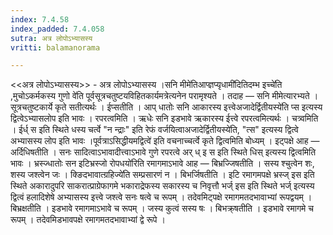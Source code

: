 ```yaml
---
index: 7.4.58
index_padded: 7.4.058
sutra: अत्र लोपोऽभ्यासस्य
vritti: balamanorama

---
```

<<अत्र लोपोऽभ्यासस्य>> - अत्र लोपोऽभ्यासस्य ।सनि मीमे॑तिआप्ज्ञप्यृधामी॑दितिदम्भ इच्चे॑ति ,मुचोऽकर्मकस्य गुणो वे॑ति पूर्वसूत्रचतुष्टयविहितकार्यमत्रेत्यनेन परामृश्यते । तदाह —  सनि मीमेत्यारभ्यते । सूत्रचतुष्टकार्ये कृते सतीत्यर्थः । ईप्सतीति । आप् धातोः सनि आकारस्य इत्त्वेअजादेर्द्वितीयस्ये॑ति प्स इत्यस्य द्वित्वेऽभ्यासलोप इति भावः । रपरत्वमिति । ऋधेः सनि इडभावे ऋकारस्य ईत्त्वे रपरत्वमित्यर्थः । चत्र्वमिति । ईर्ध् स इति स्थिते धस्य चर्त्वे "न न्द्राः" इति रेफं वर्जयित्वाअजादेर्द्वितीयस्ये॑ति, "त्स" इत्यस्य द्वित्वे अभ्यासस्य लोप इति भावः ।पूर्वत्राऽसिद्धीयमद्वित्वे॑ इति वचनाच्चर्त्वे कृते द्वित्वमिति बोध्यम् । इट्पक्षे आह —  अर्दिधिषतीति । सनः सादित्वाऽभावादीत्त्वाऽभावे गुणे रपरत्वे अर् ध् इ स इति स्थिते धिस् इत्यस्य द्वित्वमिति भावः । भ्रस्ज्धातोः सन इटिभ्रस्जो रोपधयो॑रिति रमागमाऽभावे आह — बिभ्रज्जिषतीति । सस्य श्चुत्वेन शः, शस्य जश्त्वेन जः । क्ङिदभावात्ग्रहिज्ये॑ति सम्प्रसारणं न । बिभर्जिषतीति । इटि रमागमपक्षे भ्रस्ज् इस इति स्थिते अकारादुपरि साकरात्प्राग्रेफागमे भकाराद्रेफस्य सकारस्य च निवृत्तौ भर्ज् इस इति स्थिते भर्ज् इत्यस्य द्वित्वं हलादिशेषे अभ्यासस्य इत्त्वे जश्त्वे सनः षत्वे च रूपम् । तदेवमिट्पक्षे रमागमतदभावाभ्यां रूपद्वयम् । बिभ्रक्षतीति । इडभावे रमागमाऽभावे च रूपम् । जस्य कुत्वं सस्य षः । बिभक्र्षतीति । इडभावे रमागमे च रूपम् । तदेवमिडभावपक्षे रमागमतदभावाभ्यां द्वे रूपे ।